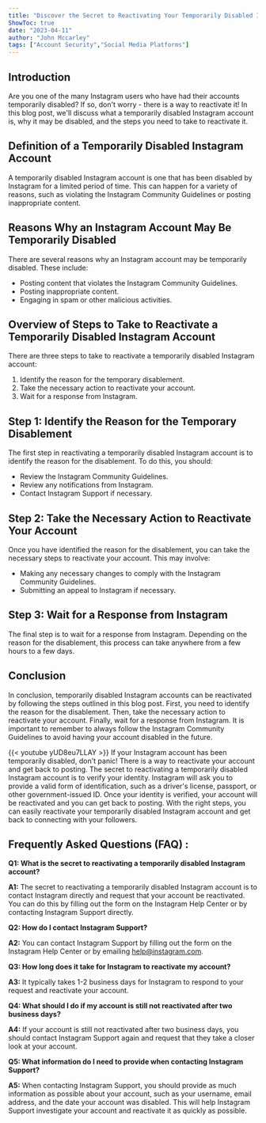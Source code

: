 ```yaml
---
title: "Discover the Secret to Reactivating Your Temporarily Disabled Instagram Account!"
ShowToc: true 
date: "2023-04-11"
author: "John Mccarley" 
tags: ["Account Security","Social Media Platforms"]
---
```

## Introduction

Are you one of the many Instagram users who have had their accounts temporarily disabled? If so, don't worry - there is a way to reactivate it! In this blog post, we'll discuss what a temporarily disabled Instagram account is, why it may be disabled, and the steps you need to take to reactivate it.

## Definition of a Temporarily Disabled Instagram Account

A temporarily disabled Instagram account is one that has been disabled by Instagram for a limited period of time. This can happen for a variety of reasons, such as violating the Instagram Community Guidelines or posting inappropriate content.

## Reasons Why an Instagram Account May Be Temporarily Disabled

There are several reasons why an Instagram account may be temporarily disabled. These include:

- Posting content that violates the Instagram Community Guidelines.
- Posting inappropriate content.
- Engaging in spam or other malicious activities.

## Overview of Steps to Take to Reactivate a Temporarily Disabled Instagram Account

There are three steps to take to reactivate a temporarily disabled Instagram account:

1. Identify the reason for the temporary disablement.
2. Take the necessary action to reactivate your account.
3. Wait for a response from Instagram.

## Step 1: Identify the Reason for the Temporary Disablement

The first step in reactivating a temporarily disabled Instagram account is to identify the reason for the disablement. To do this, you should:

- Review the Instagram Community Guidelines.
- Review any notifications from Instagram.
- Contact Instagram Support if necessary.

## Step 2: Take the Necessary Action to Reactivate Your Account

Once you have identified the reason for the disablement, you can take the necessary steps to reactivate your account. This may involve:

- Making any necessary changes to comply with the Instagram Community Guidelines.
- Submitting an appeal to Instagram if necessary.

## Step 3: Wait for a Response from Instagram

The final step is to wait for a response from Instagram. Depending on the reason for the disablement, this process can take anywhere from a few hours to a few days.

## Conclusion

In conclusion, temporarily disabled Instagram accounts can be reactivated by following the steps outlined in this blog post. First, you need to identify the reason for the disablement. Then, take the necessary action to reactivate your account. Finally, wait for a response from Instagram. It is important to remember to always follow the Instagram Community Guidelines to avoid having your account disabled in the future.

{{< youtube yUD8eu7LLAY >}} 
If your Instagram account has been temporarily disabled, don't panic! There is a way to reactivate your account and get back to posting. The secret to reactivating a temporarily disabled Instagram account is to verify your identity. Instagram will ask you to provide a valid form of identification, such as a driver's license, passport, or other government-issued ID. Once your identity is verified, your account will be reactivated and you can get back to posting. With the right steps, you can easily reactivate your temporarily disabled Instagram account and get back to connecting with your followers.

## Frequently Asked Questions (FAQ) :
**Q1: What is the secret to reactivating a temporarily disabled Instagram account?**

**A1:** The secret to reactivating a temporarily disabled Instagram account is to contact Instagram directly and request that your account be reactivated. You can do this by filling out the form on the Instagram Help Center or by contacting Instagram Support directly.

**Q2: How do I contact Instagram Support?**

**A2:** You can contact Instagram Support by filling out the form on the Instagram Help Center or by emailing help@instagram.com. 

**Q3: How long does it take for Instagram to reactivate my account?**

**A3:** It typically takes 1-2 business days for Instagram to respond to your request and reactivate your account. 

**Q4: What should I do if my account is still not reactivated after two business days?**

**A4:** If your account is still not reactivated after two business days, you should contact Instagram Support again and request that they take a closer look at your account. 

**Q5: What information do I need to provide when contacting Instagram Support?**

**A5:** When contacting Instagram Support, you should provide as much information as possible about your account, such as your username, email address, and the date your account was disabled. This will help Instagram Support investigate your account and reactivate it as quickly as possible.


